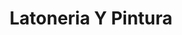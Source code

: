 ---
title: "Latoneria Y Pintura"
url: /bogota-d-c/latoneria-y-pintura/
shop: reparación de automóviles
---